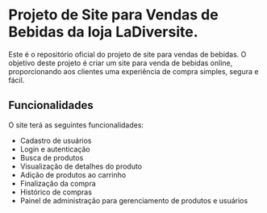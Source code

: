 # Projeto de Site para Vendas de Bebidas da loja LaDiversite.

Este é o repositório oficial do projeto de site para vendas de bebidas. O objetivo deste projeto é criar um site para venda de bebidas online, proporcionando aos clientes uma experiência de compra simples, segura e fácil.


## Funcionalidades
O site terá as seguintes funcionalidades:

- Cadastro de usuários
- Login e autenticação
- Busca de produtos
- Visualização de detalhes do produto
- Adição de produtos ao carrinho
- Finalização da compra
- Histórico de compras
- Painel de administração para gerenciamento de produtos e usuários
